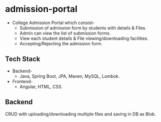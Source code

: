 # admission-portal

* College Admission Portal which consist-
  * Submission of admission form by students with details & Files.
  * Admin can view the list of submission forms.
  * View each student details & File viewing/downloading facilities.
  * Accepting/Rejecting the admission form.

## Tech Stack

* Backend-
  * Java, Spring Boot, JPA, Maven, MySQL, Lombok.
* Frontend-
  * Angular, HTML, CSS.

## Backend

CRUD with uploading/downloading multiple files and saving in DB as Blob.
